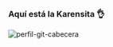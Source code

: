 <!--
**ksanmiguel1903/ksanmiguel1903** is a ✨ _special_ ✨ repository because its `README.md` (this file) appears on your GitHub profile.

- Chuletillas:
  - Añadir una imagen: ![](https://myoctocat.com/assets/images/base-octocat.svg)

-->
### Aquí está la Karensita 👌
![perfil-git-cabecera](https://github.com/ksanmiguel1903/ksanmiguel1903/assets/160039536/4963bfa4-a8f3-4c5b-bad0-4bd0499fd054)
